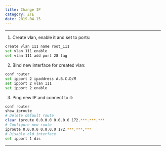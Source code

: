 ```yaml
---
title: Change IP
category: ZTE
date: 2019-04-15
---
```


-----

1. Create vlan, enable it and set to ports:
```bash
create vlan 111 name root_111
set vlan 111 enable
set vlan 111 add port 28 tag
```

2. Bind new interface for created vlan:
```bash
conf router
set ipport 2 ipaddress A.B.C.D/M
set ipport 2 vlan 111
set ipport 2 enable
```

3. Ping new IP and connect to it:
```bash
conf router
show iproute
# Delete default route
clear iproute 0.0.0.0 0.0.0.0 172.***.***.***
# Configure new route
iproute 0.0.0.0 0.0.0.0 172.***.***.***
# Disable old interface
set ipport 1 dis
```

-----